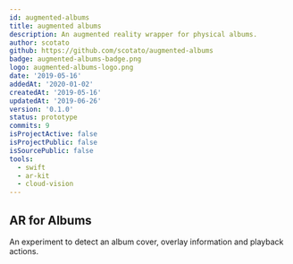 ```yaml
---
id: augmented-albums
title: augmented albums
description: An augmented reality wrapper for physical albums.
author: scotato
github: https://github.com/scotato/augmented-albums
badge: augmented-albums-badge.png
logo: augmented-albums-logo.png
date: '2019-05-16'
addedAt: '2020-01-02'
createdAt: '2019-05-16'
updatedAt: '2019-06-26'
version: '0.1.0'
status: prototype
commits: 9
isProjectActive: false
isProjectPublic: false
isSourcePublic: false
tools: 
  - swift
  - ar-kit
  - cloud-vision
---
```


## AR for Albums
An experiment to detect an album cover, overlay information and playback actions. 
